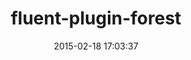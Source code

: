 ---
layout: post
title:  "fluent-plugin-forest"
repo:   "tagomoris/fluent-plugin-forest"
date:   2015-02-18 17:03:37
gemurl: https://github.com/tagomoris/fluent-plugin-forest
---